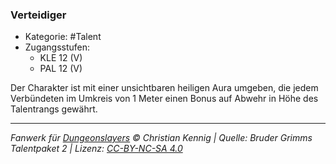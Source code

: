 <!---
Dies ist ein Fanwerk für DUNGEONSLAYERS © von Christian Kennig

Quellen:      [Bruder Grimms Talentpaket 2](https://www.f-space.de/ds4/downloads.html)
              [Talentbeschreibungen](https://www.f-space.de/ds4/tools-talentcards.html)
License:      [CC-BY-NC-SA 4.0](https://creativecommons.org/licenses/by-nc-sa/4.0/deed.de)
Richtlinien:  [Fanwerkrichtlinien](https://www.dungeonslayers.net/fanwerk-richtlinien/)
Autor:        Zauberlehrling
-->

### Verteidiger

- Kategorie: #Talent
- Zugangsstufen:
  - KLE 12 (V)
  - PAL 12 (V)

Der Charakter ist mit einer unsichtbaren heiligen Aura umgeben, die jedem Verbündeten im Umkreis von 1 Meter einen Bonus auf Abwehr in Höhe des Talentrangs gewährt.

---

_Fanwerk für [Dungeonslayers](https://www.dungeonslayers.net/) © Christian Kennig | Quelle: Bruder Grimms Talentpaket 2 | Lizenz: [CC-BY-NC-SA 4.0](https://creativecommons.org/licenses/by-nc-sa/4.0/deed.de)_
